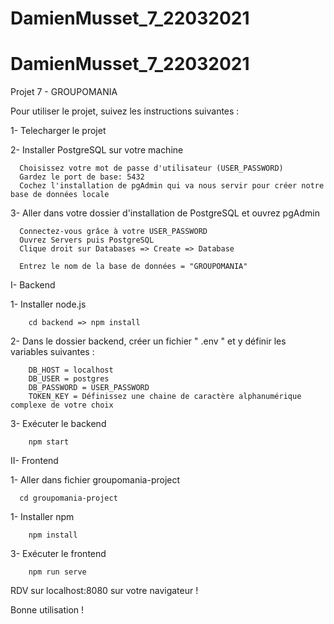 
# DamienMusset_7_22032021

# DamienMusset_7_22032021

Projet 7 - GROUPOMANIA

Pour utiliser le projet, suivez les instructions suivantes :

1- Telecharger le projet

2- Installer PostgreSQL sur votre machine

      Choisissez votre mot de passe d'utilisateur (USER_PASSWORD)
      Gardez le port de base: 5432
      Cochez l'installation de pgAdmin qui va nous servir pour créer notre base de données locale

3- Aller dans votre dossier d'installation de PostgreSQL et ouvrez pgAdmin

      Connectez-vous grâce à votre USER_PASSWORD
      Ouvrez Servers puis PostgreSQL
      Clique droit sur Databases => Create => Database

      Entrez le nom de la base de données = "GROUPOMANIA"



I- Backend

  1- Installer node.js 
  
        cd backend => npm install
        
  2- Dans le dossier backend, créer un fichier " .env " et y définir les variables suivantes :
        
        DB_HOST = localhost
        DB_USER = postgres
        DB_PASSWORD = USER_PASSWORD
        TOKEN_KEY = Définissez une chaine de caractère alphanumérique complexe de votre choix
        
        
3- Exécuter le backend 
        
        npm start



II- Frontend

  1- Aller dans fichier groupomania-project

      cd groupomania-project

  1- Installer npm 
  
        npm install

  3- Exécuter le frontend 
  
        npm run serve


RDV sur localhost:8080 sur votre navigateur !

Bonne utilisation !

